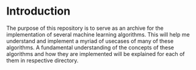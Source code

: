 <h1>Introduction</h1> 
</n>
<p>The purpose of this repository is to serve as an archive for the implementation of several machine learning algorithms. This will help me understand and implement a myriad of usecases of many of these algorithms. 
A fundamental understanding of the concepts of these algorithms and how they are implemented will be explained for each of them in respective directory. 
